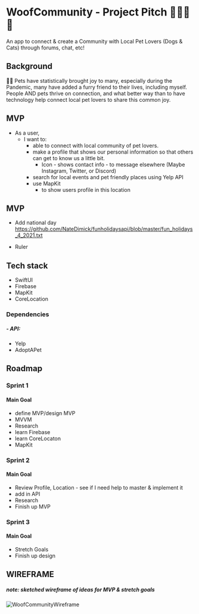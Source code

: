 # WoofCommunity - Project Pitch 🦴🐶🐱🏡

An app to connect & create a Community with Local Pet Lovers (Dogs & Cats) through forums, chat, etc! 

## Background
🐶🐱 Pets have statistically brought joy to many, especially during the Pandemic, many have added a furry friend to their lives, including myself.
People AND pets thrive on connection, and what better way than to have technology help connect local pet lovers to share this common joy. 

## MVP
- As a user,
    - I want to:
        - able to connect with local community of pet lovers.
        - make a profile that shows our personal information so that others can get to know us a little bit.
            - Icon - shows contact info - to message elsewhere (Maybe Instagram, Twitter, or Discord) 
        - search for local events and pet friendly places using Yelp API
        - use MapKit 
            - to show users profile in this location 
## MVP
- Add national day 
https://github.com/NateDimick/funholidaysapi/blob/master/fun_holidays_4_2021.txt

- Ruler 


## Tech stack

- SwiftUI
- Firebase
- MapKit
- CoreLocation

### Dependencies
##### - API:
- Yelp
- AdoptAPet




## Roadmap

### Sprint 1
#### Main Goal

- define MVP/design MVP
- MVVM
- Research
- learn Firebase
- learn CoreLocaton
- MapKit

### Sprint 2

#### Main Goal
- Review Profile, Location - see if I need help to master & implement it 
- add in API
- Research
- Finish up MVP 

### Sprint 3

#### Main Goal
- Stretch Goals 
- Finish up design 

## WIREFRAME
##### note: sketched wireframe of ideas for MVP & stretch goals
![WoofCommunityWireframe](https://user-images.githubusercontent.com/53194460/178334753-381eb888-8657-497c-9e64-1b215c63fe0d.png)
